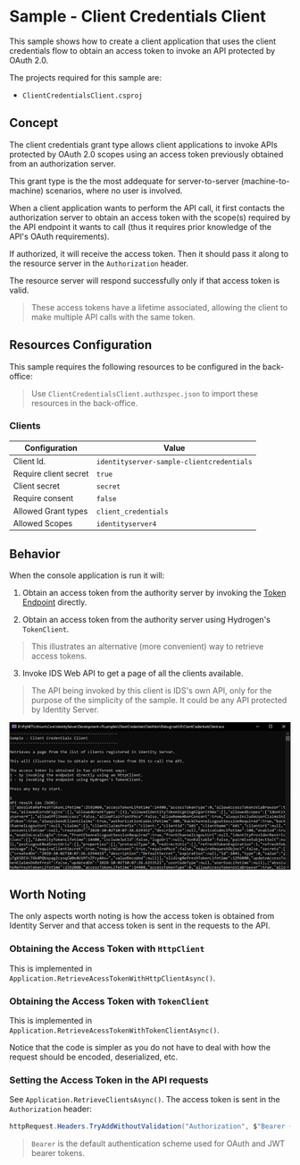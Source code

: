 # Sample - Client Credentials Client

This sample shows how to create a client application that uses the client credentials flow to obtain an access token to invoke an API protected by OAuth 2.0.

The projects required for this sample are:

- `ClientCredentialsClient.csproj`

## Concept

The client credentials grant type allows client applications to invoke APIs protected by OAuth 2.0 scopes using an access token previously obtained from an authorization server.

This grant type is the the most addequate for server-to-server (machine-to-machine) scenarios, where no user is involved.

When a client application wants to perform the API call, it first contacts the authorization server to obtain an access token with the scope(s) required by the API endpoint it wants to call (thus it requires prior knowledge of the API's OAuth requirements).

If authorized, it will receive the access token. Then it should pass it along to the resource server in the `Authorization` header.

The resource server will respond successfully only if that access token is valid.

> These access tokens have a lifetime associated, allowing the client to make multiple API calls with the same token.

## Resources Configuration

This sample requires the following resources to be configured in the back-office:

> Use `ClientCredentialsClient.authzspec.json` to import these resources in the back-office.

### Clients

| Configuration | Value |
| - | - |
| Client Id. | `identityserver-sample-clientcredentials` |
| Require client secret | `true` |
| Client secret | `secret` |
| Require consent | `false` |
| Allowed Grant types | `client_credentials` |
| Allowed Scopes | `identityserver4` |

## Behavior

When the console application is run it will:

1. Obtain an access token from the authority server by invoking the [Token Endpoint](../ref/endpoints/token-endpoint.md) directly.

2. Obtain an access token from the authority server using Hydrogen's `TokenClient`.

> This illustrates an alternative (more convenient) way to retrieve access tokens.

3. Invoke IDS Web API to get a page of all the clients available.

> The API being invoked by this client is IDS's own API, only for the purpose of the simplicity of the sample. It could be any API protected by Identity Server.

![Console Output](_assets/client-credentials-client-1.png "Console Output")

## Worth Noting

The only aspects worth noting is how the access token is obtained from Identity Server and that access token is sent in the requests to the API.

### Obtaining the Access Token with `HttpClient`

This is implemented in `Application.RetrieveAcessTokenWithHttpClientAsync()`.

### Obtaining the Access Token with `TokenClient`

This is implemented in `Application.RetrieveAcessTokenWithTokenClientAsync()`.

Notice that the code is simpler as you do not have to deal with how the request should be encoded, deserialized, etc.

### Setting the Access Token in the API requests

See `Application.RetrieveClientsAsync()`. The access token is sent in the `Authorization` header:

```csharp
httpRequest.Headers.TryAddWithoutValidation("Authorization", $"Bearer {accessToken}");
```

> `Bearer` is the default authentication scheme used for OAuth and JWT bearer tokens.
